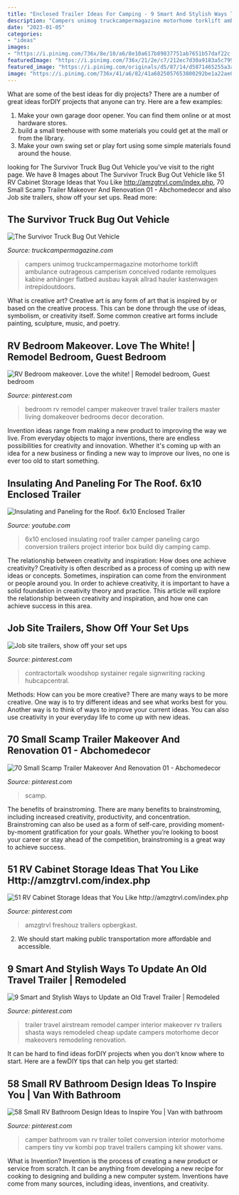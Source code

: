 ```yaml
---
title: "Enclosed Trailer Ideas For Camping - 9 Smart And Stylish Ways To Update An Old Travel Trailer"
description: "Campers unimog truckcampermagazine motorhome torklift ambulance outrageous camperism conceived rodante remolques kabine anhänger flatbed ausbau kayak allrad hauler kastenwagen intrepidoutdoors"
date: "2023-01-05"
categories:
- "ideas"
images:
- "https://i.pinimg.com/736x/8e/10/a6/8e10a617b89837751ab7651b57daf22c.jpg"
featuredImage: "https://i.pinimg.com/736x/21/2e/c7/212ec7d30a9183a5c7996f97493914f3.jpg"
featured_image: "https://i.pinimg.com/originals/d5/87/14/d5871465255a3a3f0cbcb9cca47fd30e.jpg"
image: "https://i.pinimg.com/736x/41/a6/82/41a6825057653800292be1a22ae0ccbb.jpg"
---
```



What are some of the best ideas for diy projects?
There are a number of great ideas forDIY projects that anyone can try. Here are a few examples: 
1. Make your own garage door opener. You can find them online or at most hardware stores.
2. build a small treehouse with some materials you could get at the mall or from the library.
3. Make your own swing set or play fort using some simple materials found around the house.

	

		
looking for The Survivor Truck Bug Out Vehicle you've visit to the right page. We have 8 Images about The Survivor Truck Bug Out Vehicle like 51 RV Cabinet Storage Ideas that You Like http://amzgtrvl.com/index.php, 70 Small Scamp Trailer Makeover And Renovation 01 - Abchomedecor and also Job site trailers, show off your set ups. Read more:
		
    
## The Survivor Truck Bug Out Vehicle

<img loading=lazy src="https://www.truckcampermagazine.com/wp-content/uploads/stories/Four_Wheel_Camper/Survivor-Truck-camper-interior.jpg" onerror="this.onerror=null;this.src='https://tse2.mm.bing.net/th?id=OIP.mv_2uzbVYOPgPhRXIimXQAHaLF&amp;pid=15.1';" alt="The Survivor Truck Bug Out Vehicle">

_Source: truckcampermagazine.com_

>campers unimog truckcampermagazine motorhome torklift ambulance outrageous camperism conceived rodante remolques kabine anhänger flatbed ausbau kayak allrad hauler kastenwagen intrepidoutdoors. 

	

What is creative art?
Creative art is any form of art that is inspired by or based on the creative process. This can be done through the use of ideas, symbolism, or creativity itself. Some common creative art forms include painting, sculpture, music, and poetry.

    
## RV Bedroom Makeover. Love The White! | Remodel Bedroom, Guest Bedroom

<img loading=lazy src="https://i.pinimg.com/736x/41/a6/82/41a6825057653800292be1a22ae0ccbb.jpg" onerror="this.onerror=null;this.src='https://tse1.mm.bing.net/th?id=OIP.YwwPls9gFe23bMNg8LCTbwHaJ4&amp;pid=15.1';" alt="RV Bedroom makeover. Love the white! | Remodel bedroom, Guest bedroom">

_Source: pinterest.com_

>bedroom rv remodel camper makeover travel trailer trailers master living domakeover bedrooms decor decoration. 

	

Invention ideas range from making a new product to improving the way we live. From everyday objects to major inventions, there are endless possibilities for creativity and innovation. Whether it's coming up with an idea for a new business or finding a new way to improve our lives, no one is ever too old to start something.

    
## Insulating And Paneling For The Roof. 6x10 Enclosed Trailer

<img loading=lazy src="http://i.ytimg.com/vi/cJSklc8Pxh8/maxresdefault.jpg" onerror="this.onerror=null;this.src='https://tse2.mm.bing.net/th?id=OIP.gEyO1wTGE18BDRpWMJCe_QHaEK&amp;pid=15.1';" alt="Insulating and Paneling for the Roof. 6x10 Enclosed Trailer">

_Source: youtube.com_

>6x10 enclosed insulating roof trailer camper paneling cargo conversion trailers project interior box build diy camping camp. 

	

The relationship between creativity and inspiration: How does one achieve creativity?
Creativity is often described as a process of coming up with new ideas or concepts. Sometimes, inspiration can come from the environment or people around you. In order to achieve creativity, it is important to have a solid foundation in creativity theory and practice. This article will explore the relationship between creativity and inspiration, and how one can achieve success in this area.

    
## Job Site Trailers, Show Off Your Set Ups

<img loading=lazy src="https://i.pinimg.com/736x/5e/72/75/5e7275c3c478f5692f59f863f4e86d75.jpg" onerror="this.onerror=null;this.src='https://tse3.mm.bing.net/th?id=OIP.VC6LAdFRyHWYlYbisfF5GAAAAA&amp;pid=15.1';" alt="Job site trailers, show off your set ups">

_Source: pinterest.com_

>contractortalk woodshop systainer regale signwriting racking hubcapcentral. 

	

Methods: How can you be more creative?
There are many ways to be more creative. One way is to try different ideas and see what works best for you. Another way is to think of ways to improve your current ideas. You can also use creativity in your everyday life to come up with new ideas.

    
## 70 Small Scamp Trailer Makeover And Renovation 01 - Abchomedecor

<img loading=lazy src="https://i.pinimg.com/736x/8e/10/a6/8e10a617b89837751ab7651b57daf22c.jpg" onerror="this.onerror=null;this.src='https://tse2.mm.bing.net/th?id=OIP.mavpJjTy3IEMBu-GRieGzQHaJ3&amp;pid=15.1';" alt="70 Small Scamp Trailer Makeover And Renovation 01 - Abchomedecor">

_Source: pinterest.com_

>scamp. 

	

The benefits of brainstroming.
There are many benefits to brainstroming, including increased creativity, productivity, and concentration. Brainstroming can also be used as a form of self-care, providing moment-by-moment gratification for your goals. Whether you’re looking to boost your career or stay ahead of the competition, brainstroming is a great way to achieve success.

    
## 51 RV Cabinet Storage Ideas That You Like Http://amzgtrvl.com/index.php

<img loading=lazy src="https://i.pinimg.com/originals/d5/87/14/d5871465255a3a3f0cbcb9cca47fd30e.jpg" onerror="this.onerror=null;this.src='https://tse4.mm.bing.net/th?id=OIP.UFsoxi03negsCYhWRj1eqAHaJ4&amp;pid=15.1';" alt="51 RV Cabinet Storage Ideas that You Like http://amzgtrvl.com/index.php">

_Source: pinterest.com_

>amzgtrvl freshouz trailers opbergkast. 

	

2. We should start making public transportation more affordable and accessible.

    
## 9 Smart And Stylish Ways To Update An Old Travel Trailer | Remodeled

<img loading=lazy src="https://i.pinimg.com/736x/21/2e/c7/212ec7d30a9183a5c7996f97493914f3.jpg" onerror="this.onerror=null;this.src='https://tse2.mm.bing.net/th?id=OIP.ZYXeHQG-bA9-HiBJmay9owHaJ3&amp;pid=15.1';" alt="9 Smart and Stylish Ways to Update an Old Travel Trailer | Remodeled">

_Source: pinterest.com_

>trailer travel airstream remodel camper interior makeover rv trailers shasta ways remodeled cheap update campers motorhome decor makeovers remodeling renovation. 

	

It can be hard to find ideas forDIY projects when you don't know where to start. Here are a fewDIY tips that can help you get started: 

    
## 58 Small RV Bathroom Design Ideas To Inspire You | Van With Bathroom

<img loading=lazy src="https://i.pinimg.com/736x/31/58/95/315895b1564da539e5eb5bf2242ba5e5.jpg" onerror="this.onerror=null;this.src='https://tse2.mm.bing.net/th?id=OIP.va83D2_qxBqj7UnYJNHYmgHaLH&amp;pid=15.1';" alt="58 Small RV Bathroom Design Ideas to Inspire You | Van with bathroom">

_Source: pinterest.com_

>camper bathroom van rv trailer toilet conversion interior motorhome campers tiny vw kombi pop travel trailers camping kit shower vans. 

	

What is Invention?
Invention is the process of creating a new product or service from scratch. It can be anything from developing a new recipe for cooking to designing and building a new computer system. Inventions have come from many sources, including ideas, inventions, and creativity.

